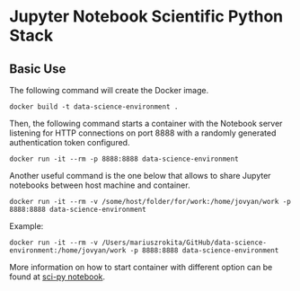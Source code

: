 # Jupyter Notebook Scientific Python Stack

## Basic Use

The following command will create the Docker image.

```docker build -t data-science-environment .```

Then, the following command starts a container with the Notebook server listening for HTTP connections on port 8888 with a randomly generated authentication token configured.

```docker run -it --rm -p 8888:8888 data-science-environment```

Another useful command is the one below that allows to share Jupyter notebooks between host machine and container.

```docker run -it --rm -v /some/host/folder/for/work:/home/jovyan/work -p 8888:8888 data-science-environment```

Example:

```docker run -it --rm -v /Users/mariuszrokita/GitHub/data-science-environment:/home/jovyan/work -p 8888:8888 data-science-environment```

More information on how to start container with different option can be found at [sci-py notebook]( https://github.com/jupyter/docker-stacks/tree/master/scipy-notebook).